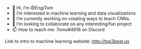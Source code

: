 - 👋 Hi, I’m @EngiTom
- 👀 I’m interested in machine learning and data visualizations
- 🌱 I’m currently working on creating ways to teach CNNs. 
- 💞️ I’m looking to collaborate on any interesting/fun project
- 📫 How to reach me: 7omu#4616 on Discord

Link to intro to machine learning website: http://top3best.us

